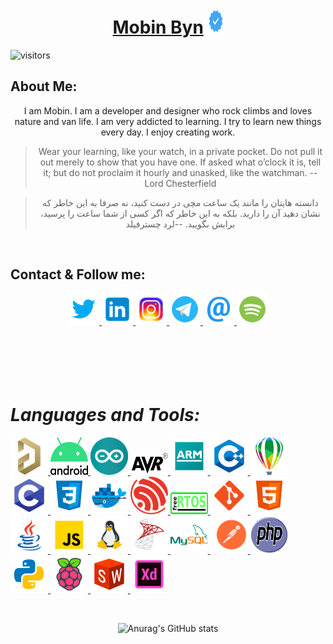 <h1 align="center">
	<a href="https://github.com/mobinbyn">Mobin Byn</a> 
	<img src="logo/verification.svg" alt="android" width="25" height="40"/>
</h1> 

![visitors](https://visitor-badge.glitch.me/badge?page_id=mobinbyn.mobinbyn)

## About Me:
<div align="center">
<p>
	I am Mobin. I am a developer and designer who rock climbs and loves nature and van life. I am very addicted to learning. I try to learn new things every day. I enjoy creating work.
</p>

> Wear your learning, like your watch, in a private pocket. Do not pull it out merely to show that you have one. If asked what o’clock it is, tell it; but do not proclaim it hourly and unasked, like the watchman.
> -- Lord Chesterfield

>دانسته هایتان را مانند یک ساعت مچی در دست کنید، نه صرفا به این خاطر که نشان دهید آن را دارید. بلکه به این خاطر که اگر کسی از شما ساعت را پرسید، برایش بگویید.
>--لرد چسترفیلد

</div>
<br>

## Contact & Follow me:
<div align="center">
		<a href="https://twitter.com/moubin_byn" target="_blank" rel="noreferrer"> 
			<img src="logo/twitter.svg" alt="twitter" width="50" height="50"/> 
		</a>
		<a href="https://www.linkedin.com/in/mobin-babaeian/" target="_blank" rel="noreferrer"> 
			<img src="logo/linkedin.svg" alt="linkedin" width="50" height="50"/> 
		</a>
		<a href="https://www.instagram.com/mobin.byn/" target="_blank" rel="noreferrer"> 
			<img src="logo/instagram.svg" alt="instagram" width="50" height="50"/> 
		</a>
		<a href="https://t.me/mobin_byn" target="_blank" rel="noreferrer"> 
			<img src="logo/telegram-app.svg" alt="telegram" width="50" height="50"/> 
		</a>
		<a href="mobin.byn@gmail.com" target="_blank" rel="noreferrer"> 
			<img src="logo/at-sign.png" alt="email" width="50" height="50"/> 
		</a>
		<a href="https://open.spotify.com/user/pbk6x85dzjyf2yvwpqnl8evv6?si=jlMTgBnRQQyOd9XPYEK7iw" target="_blank" rel="noreferrer"> 
			<img src="logo/spotify.svg" alt="spotify" width="50" height="50"/> 
		</a>
	</div>
<br><br><br><br><br>

# ***Languages and Tools:***
<p align="left"> 
	<a href="https://www.altium.com/" target="_blank" rel="noreferrer"> 
		<img src="logo/altium-designer.png" alt="altium" width="60" height="60"/> 
	</a>
	<a href="https://developer.android.com/" target="_blank" rel="noreferrer"> 
		<img src="logo/android.svg" alt="android" width="60" height="60"/> 
	</a>
	<a href="https://www.arduino.cc/" target="_blank" rel="noreferrer"> 
		<img src="logo/arduino.svg" alt="arduino" width="60" height="60"/> 
	</a>
	<a href="https://www.microchip.com/" target="_blank" rel="noreferrer"> 
		<img src="logo/avr.svg" alt="avr" width="60" height="35"/> 
	</a>
	<a href="https://www.arm.com/" target="_blank" rel="noreferrer"> 
		<img src="logo/arm-logo.svg" alt="arm" width="60" height="60"/> 
	</a>
	<a href="https://www.w3schools.com/cpp/" target="_blank" rel="noreferrer"> 
		<img src="logo/c++.svg" alt="c++" width="60" height="60"/> 
	</a>
	<a href="https://www.coreldraw.com/" target="_blank" rel="noreferrer"> 
		<img src="logo/coreldraw.svg" alt="coreldraw" width="60" height="60"/> 
	</a>
	<a href="https://www.cprogramming.com/" target="_blank" rel="noreferrer"> 
		<img src="logo/c-programming.svg" alt="c-programming" width="60" height="60"/> 
	</a>
	<a href="https://www.w3schools.com/css/" target="_blank" rel="noreferrer"> 
		<img src="logo/css3.svg" alt="css3" width="60" height="60"/> 
	</a>
	<a href="https://www.docker.com/" target="_blank" rel="noreferrer"> 
		<img src="logo/docker.svg" alt="docker" width="60" height="60"/> 
	</a>
	<a href="https://www.espressif.com/" target="_blank" rel="noreferrer"> 
		<img src="logo/espressif.png" alt="esp" width="60" height="60"/> 
	</a>
	<a href="https://www.freertos.org/" target="_blank" rel="noreferrer"> 
		<img src="logo/FreeRTOS.svg" alt="FreeRtos" width="60" height="35"/> 
	</a>
	<a href="https://git-scm.com/" target="_blank" rel="noreferrer"> 
		<img src="logo/git.svg" alt="git" width="60" height="60"/> 
	</a>
	<a href="https://www.w3.org/html/" target="_blank" rel="noreferrer"> 
		<img src="logo/html-5.svg" alt="html" width="60" height="60"/> 
	</a>
	<a href="https://www.java.com/en/" target="_blank" rel="noreferrer"> 
		<img src="logo/java.svg" alt="java" width="60" height="60"/> 
	</a>
	<a href="https://developer.mozilla.org/en-US/docs/Web/JavaScript" target="_blank" rel="noreferrer"> 
		<img src="logo/javascript.svg" alt="javascript" width="60" height="60"/> 
	</a>
	<a href="https://www.linux.org/" target="_blank" rel="noreferrer"> 
		<img src="logo/linux.png" alt="linux" width="60" height="60"/> 
	</a>
	<a href="https://www.microsoft.com/en-us/sql-server" target="_blank" rel="noreferrer"> 
		<img src="logo/microsoft-sql-server.svg" alt="sql-server" width="60" height="60"/> 
	</a>
	<a href="https://www.mysql.com/" target="_blank" rel="noreferrer"> 
		<img src="logo/mysql.svg" alt="mysql" width="60" height="60"/> 
	</a>
	<a href="https://www.postman.com/" target="_blank" rel="noreferrer"> 
		<img src="logo/postman.svg" alt="postman" width="60" height="60"/> 
	</a>
	<a href="https://www.php.net/" target="_blank" rel="noreferrer"> 
		<img src="logo/php.svg" alt="php" width="60" height="60"/> 
	</a>
	<a href="https://www.python.org/" target="_blank" rel="noreferrer"> 
		<img src="logo/python.svg" alt="python" width="60" height="60"/> 
	</a>
	<a href="https://www.raspberrypi.com/" target="_blank" rel="noreferrer"> 
		<img src="logo/raspberry-pi.svg" alt="raspberry" width="60" height="60"/> 
	</a>
	<a href="https://www.solidworks.com/" target="_blank" rel="noreferrer"> 
		<img src="logo/solidworks.svg" alt="solidworks" width="60" height="60"/> 
	</a>
	<a href="https://helpx.adobe.com/support/xd.html" target="_blank" rel="noreferrer"> 
		<img src="logo/adobe-xd.svg" alt="xd" width="60" height="60"/> 
	</a>
</p>

<br />

<div align="center">

![Anurag's GitHub stats](https://github-readme-stats.vercel.app/api?username=mobinbyn&show_icons=true&theme=chartreuse-light)

</div>